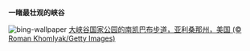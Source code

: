 
**一睹最壮观的峡谷**

![bing-wallpaper](https://www.bing.com/th?id=OHR.SouthKaibabTrail_ZH-CN1186135534_1920x1080.jpg)
[大峡谷国家公园的南凯巴布步道，亚利桑那州，美国 (© Roman Khomlyak/Getty Images)](https://www.bing.com/search?q=%E5%A4%A7%E5%B3%A1%E8%B0%B7%E5%9B%BD%E5%AE%B6%E5%85%AC%E5%9B%AD&amp;form=hpcapt&amp;mkt=zh-cn)
  